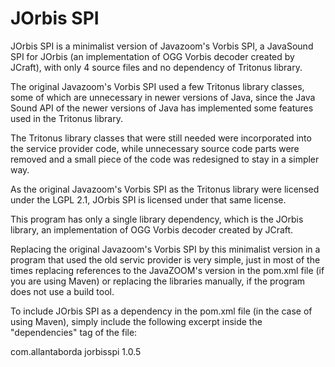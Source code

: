 # JOrbis SPI
JOrbis SPI is a minimalist version of Javazoom's Vorbis SPI, a JavaSound SPI for JOrbis (an implementation of OGG Vorbis decoder created by JCraft), with only 4 source files and no dependency of Tritonus library.

The original Javazoom's Vorbis SPI used a few Tritonus library classes, some of which are unnecessary in newer versions of Java, since the Java Sound API of the newer versions of Java has implemented some features used in the Tritonus library.

The Tritonus library classes that were still needed were incorporated into the service provider code, while unnecessary source code parts were removed and a small piece of the code was redesigned to stay in a simpler way.

As the original Javazoom's Vorbis SPI as the Tritonus library were licensed under the LGPL 2.1, JOrbis SPI is licensed under that same license.

This program has only a single library dependency, which is the JOrbis library, an implementation of OGG Vorbis decoder created by JCraft.

Replacing the original Javazoom's Vorbis SPI by this minimalist version in a program that used the old servic provider is very simple, just in most of the times replacing references to the JavaZOOM's version in the pom.xml file (if you are using Maven) or replacing the libraries manually, if the program does not use a build tool.

To include JOrbis SPI as a dependency in the pom.xml file (in the case of using Maven), simply include the following excerpt inside the "dependencies" tag of the file:

<dependency>
	<groupId>com.allantaborda</groupId>
	<artifactId>jorbisspi</artifactId>
	<version>1.0.5</version>
</dependency>
